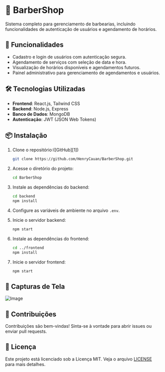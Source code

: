 

# 💈 BarberShop

Sistema completo para gerenciamento de barbearias, incluindo funcionalidades de autenticação de usuários e agendamento de horários.

## 🚀 Funcionalidades

* Cadastro e login de usuários com autenticação segura.
* Agendamento de serviços com seleção de data e hora.
* Visualização de horários disponíveis e agendamentos futuros.
* Painel administrativo para gerenciamento de agendamentos e usuários.

## 🛠️ Tecnologias Utilizadas

* **Frontend**: React.js, Tailwind CSS
* **Backend**: Node.js, Express
* **Banco de Dados**: MongoDB
* **Autenticação**: JWT (JSON Web Tokens)

## 📦 Instalação

1. Clone o repositório:([GitHub][1])

   ```bash
   git clone https://github.com/HenryCauan/BarberShop.git
   ```



2. Acesse o diretório do projeto:

   ```bash
   cd BarberShop
   ```



3. Instale as dependências do backend:

   ```bash
   cd backend
   npm install
   ```



4. Configure as variáveis de ambiente no arquivo `.env`.

5. Inicie o servidor backend:

   ```bash
   npm start
   ```



6. Instale as dependências do frontend:

   ```bash
   cd ../frontend
   npm install
   ```



7. Inicie o servidor frontend:

   ```bash
   npm start
   ```



## 📸 Capturas de Tela

![Image](https://github.com/user-attachments/assets/1df15a95-c2f8-4694-a140-f9e23b75b15c)

## 🤝 Contribuições

Contribuições são bem-vindas! Sinta-se à vontade para abrir issues ou enviar pull requests.

## 📄 Licença

Este projeto está licenciado sob a Licença MIT. Veja o arquivo [LICENSE](LICENSE) para mais detalhes.

